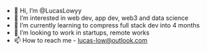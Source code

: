- 👋 Hi, I’m @LucasLowyy
- 👀 I’m interested in  web dev, app dev, web3 and data science
- 🌱 I’m currently learning to compress full stack dev into 4 months
- 💞️ I’m looking to work in startups, remote works
- 📫 How to reach me - lucas-low@outlook.com

<!---
LucasLowyy/LucasLowyy is a ✨ special ✨ repository because its `README.md` (this file) appears on your GitHub profile.
You can click the Preview link to take a look at your changes.
--->
